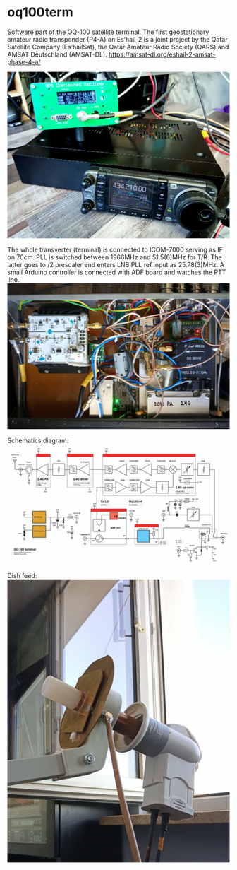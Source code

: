 # oq100term
Software part of the OQ-100 satellite terminal.
The first geostationary amateur radio transponder (P4-A) on Es’hail-2 is a joint project by the Qatar Satellite Company (Es’hailSat), the Qatar Amateur Radio Society (QARS) and AMSAT Deutschland (AMSAT-DL). https://amsat-dl.org/eshail-2-amsat-phase-4-a/

![housing](/img/out.jpg)

The whole transverter (terminal) is connected to ICOM-7000 serving as IF on 70cm. PLL is switched between 1966MHz and 51.5(6)MHz for T/R. The latter goes to /2 prescaler end enters LNB PLL ref input as 25.78(3)MHz. A small Arduino controller is connected with ADF board and watches the PTT line.
![interior](/img/in.jpg)

Schematics diagram:
![Schematics diagram](/img/schematics_diagram.png)

Dish feed:
![Schematics diagram](/img/feed.jpg)

